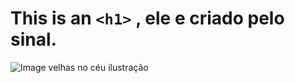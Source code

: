 # This is an `<h1>` , ele e criado pelo sinal.
![Image velhas no céu ilustração](https://i.pinimg.com/564x/f4/bb/6c/f4bb6c3730f23552690d8a91b5103539.jpg)
